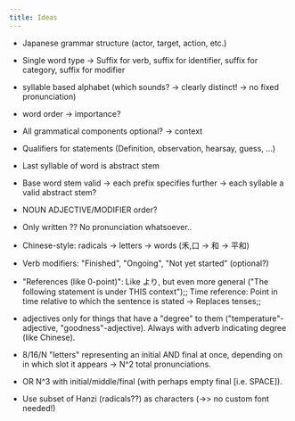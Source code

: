 ```yaml
---
title: Ideas
---
```


- Japanese grammar structure (actor, target, action, etc.)
- Single word type -> Suffix for verb, suffix for identifier, suffix for category, suffix for modifier
- syllable based alphabet (which sounds? -> clearly distinct! -> no fixed pronunciation)
- word order -> importance?
- All grammatical components optional? -> context
- Qualifiers for statements (Definition, observation, hearsay, guess, ...)
- Last syllable of word is abstract stem 
- Base word stem valid -> each prefix specifies further -> each syllable a valid abstract stem?

- NOUN ADJECTIVE/MODIFIER order?

- Only written ?? No pronunciation whatsoever..
- Chinese-style: radicals -> letters -> words (禾,口 -> 和 -> 平和)

- Verb modifiers: "Finished", "Ongoing", "Not yet started" (optional?)
- "References (like 0-point)": Like より, but even more general ("The following statement is under THIS context");; Time reference: Point in time relative to which the sentence is stated -> Replaces tenses;; 
- adjectives only for things that have a "degree" to them ("temperature"-adjective, "goodness"-adjective). Always with adverb indicating degree (like Chinese).

- 8/16/N "letters" representing an initial AND final at once, depending on in which slot it appears -> N^2 total pronunciations.
- OR N^3 with initial/middle/final (with perhaps empty final [i.e. SPACE]).

- Use subset of Hanzi (radicals??) as characters (->> no custom font needed!)
